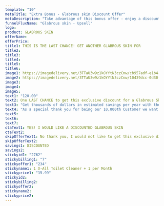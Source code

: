 ```yaml
---
template: "10"
metaTitle: "Extra Bonus - Glabrous skin Discount Offer"
metaDescription: "Take advantage of this bonus offer - enjoy a discounted Glabrous skin and future savings."
funnelFluxName: "Glabrous skin - Upsell"
logo: 
product: GLABROUS SKIN
offerName: 
offerPrice: 
title1: THIS IS THE LAST CHANCE! GET ANOTHER GLABROUS SKIN FOR
title2: 
title3:
title4:
title5:
title6:
image1: https://imagedelivery.net/3TTaU3w9z1kOYYtN3czCnw/cb957adf-e1b4-4f69-2782-283ca5beaf00/public
image2: https://imagedelivery.net/3TTaU3w9z1kOYYtN3czCnw/10439dcc-0d30-49a3-4a11-ac81b778bc00/public
image3:
image4:
image5:
text1: "120.00"
text2: One LAST CHANCE to get this exclusive discount for a Glabrous Skin for your Family and Friends!
text3: "Get thousands of dollars in estimated savings per year with the power of America’s largest discount network, Horizon Direct. Save every day on 50,000+ restaurants, 150,000+ retailers, and 850,000+ travel providers. You will receive a 30 day trial of Horizon Direct for FREE when you add another Glabrous Skin to your order. Thereafter, you will be enrolled into a monthly Horizon Direct Membership for $39.95 month until you cancel. You may cancel your 30 day Horizon Direct Free Trial or your Monthly Membership anytime before the renewal period by calling 19093895276, emailing support@glabrousskin.com , or by filling out this form. This exclusive offer and free 30 day trial to Horizon Direct is only going to be available for a limited time. So make sure to claim this offer now!"
text4: "As a special thank you for being our 10,000th Customer we want to offer you a DISCOUNTED Glabrous Skin, We will even Pay for the Shipping!"
text5:
text6:
text7:
ctaText1: YES! I WOULD LIKE A DISCOUNTED GLABROUS SKIN
ctaText2:
skipOfferText1: No thank you, I would not like to get this exclusive discount.
skipOfferText2:
savings1: DISCOUNTED
savings2:
stickyid1: "2762"
stickybilling1: "7"
stickyoffer1: "234"
stickyname1: 1 X-All Toilet Cleaner + 1 per Month
stickyprice1: "15.99"
stickyid2:
stickybilling2:
stickyoffer2:
stickyname2:
stickyprice2:
---
```


